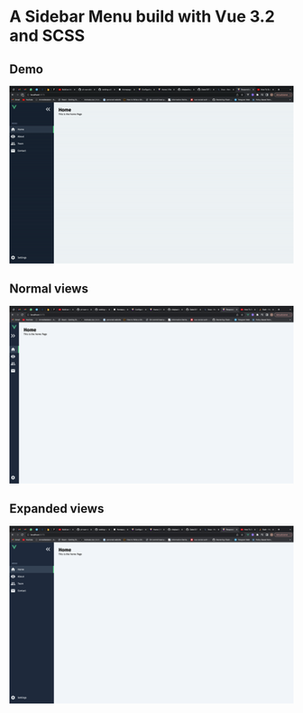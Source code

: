 # A Sidebar Menu build with Vue 3.2 and SCSS

## Demo
<img src="./images/demo.gif" />
<br />

## Normal views
<img src="./images/normal.png" />
<br />

## Expanded views
<img src="./images/expanded.png" />

